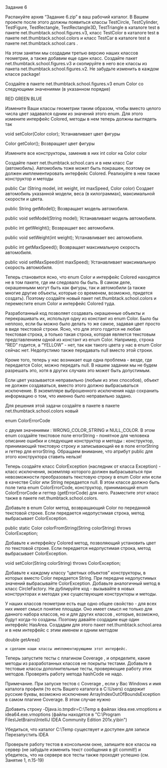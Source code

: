 Задание 6

Распакуйте архив “Задание 6.zip” в ваш рабочий каталог.  В Вашем проекте после этого должны появиться классы TestCircle,  TestCylinder,  TestFigure, TestRectangle, TestRectangle3D, TestTriangle  в каталоге test в пакете net.thumbtack.school.figures.v3, класс TestColor в каталоге test в пакете net.thumbtack.school.colors и класс TestCar  в каталоге test в пакете net.thumbtack.school.cars .

На этом занятии мы создадим третью версию наших классов геометрии, а также добавим еще один класс. 
Создайте пакет net.thumbtack.school.figures.v3 и скопируйте в него  все классы  из пакета net.thumbtack.school.figures.v2. Не забудьте изменить в каждом классе package!

Создайте в пакете net.thumbtack.school.figures.v3 enum Color со следующими значениями (в указанном порядке)

RED
GREEN
BLUE

Измените Ваши классы геометрии таким образом, чтобы вместо целого числа цвет задавался одним из значений этого enum. Для этого измените интерфейс Colored, методы в нем теперь должны выглядеть так

void setColor(Color color);
Устанавливает цвет фигуры

Color getColor();
Возвращает цвет фигуры

Измените все конструкторы, заменив в них int color на Color color

Создайте пакет net.thumbtack.school.cars и в нем класс Car (автомобиль). Автомобиль тоже может быть покрашен, поэтому он должен имплементировать интерфейс Colored. Реализуйте в нем также конструктор и методы

public Car (String model, int weight, int maxSpeed, Color color)
Создает автомобиль указанной модели, веса (в килограммах), максимальной скорости и цвета.  

public String getModel();
	Возвращает модель автомобиля.

public void setModel(String model);
	Устанавливает модель автомобиля.

public int getWeight();
	Возвращает вес автомобиля.

public void setWeight(int weight);
	Устанавливает вес автомобиля.

public int getMaxSpeed();
	Возвращает максимальную скорость автомобиля.

public void setMaxSpeed(int maxSpeed);
	Устанавливает максимальную скорость автомобиля.

Теперь становится ясно, что enum Color и интерфейс Colored находятся не в том пакете, где им следовало бы быть. В самом деле, окрашенными могут быть как фигуры, так и автомобили (а также многие другие объекты, которые со временем, возможно, придется создать). Поэтому создайте новый пакет net.thumbtack.school.colors и переместите enum Color и интерфейс Colored туда.

Разработанный код позволяет создавать окрашенные объекты и перекрашивать их, используя одну из констант из enum Color. Было бы неплохо, если бы можно было делать то же самое, задавая цвет просто в виде текстовой строки. Ясно, что для этого годится не любая текстовая строка, а только такая строка, которая является текстовым представлением одной из констант из enum Color. Например, строка “RED” годится, а “YELLOW” - нет, так как такого цвета у нас в enum Color сейчас нет.  Недопустимо также передавать null вместо этой строки.

Кроме того, теперь у нас возникает еще одна проблема - везде, где передается Color, можно передать null. В нашем задании мы не будем разрешать это, хотя в других случаях это может быть допустимым.

Если цвет указывается неправильно (любым из этих способов), объект не должен создаваться, вместо этого должно выбрасываться исключение. В экземпляре выброшенного исключения надо сохранить информацию о том, что именно было неправильно задано.

Для решения этой задачи создайте в пакете в пакете net.thumbtack.school.colors новый 

enum ColorErrorCode

с двумя значениями : WRONG_COLOR_STRING и NULL_COLOR.
В этом enum создайте текстовое поле errorString - понятное для человека описание ошибки  и следующие конструктор и методы : конструктор, принимающий текстовую строку и записывающий ее в поле errorString  и геттер для errorString. Обращаем внимание, что атрибут public для этого конструктора ставить нельзя!

Теперь создайте класс ColorException (наследник от класса Exception) - класс исключения, экземпляр которого должен выбрасываться при невозможности преобразовать текстовую строку в enum Color или если в качестве Color или String передается null. В этом классе должно быть поле типа enum ColorErrorCode, конструктор, принимающий enum ColorErrorCode и геттер (getErrorCode) для него. Разместите этот класс также в пакете net.thumbtack.school.colors.

Добавьте в enum Color метод, возвращающий Color по переданной текстовой строке. Если передается недопустимая строка, метод выбрасывает ColorException.

public static Color colorFromString(String colorString) throws ColorException;


Добавьте к интерфейсу Colored метод, позволяющий установить цвет по текстовой строке. Если передается недопустимая строка, метод выбрасывает ColorException.

void setColor(String colorString) throws ColorException;

Добавьте к каждому классу “цветных объектов” конструкторы, в которых вместо Color передается String. При передаче недопустимых значений выбрасывайте ColorException. Добавьте аналогичный метод в класс CircleFactory. Не дублируйте код - вызывайте в новых конструкторах и методах уже существующие конструкторы и методы. 

У наших классов геометрии есть еще одно общее свойство - для всех них имеет смысл понятие площади. Оно имеет смысл не только для данного набора классов, но и для других классов , которые, возможно, будут когда-то созданы. Поэтому давайте создадим еще один интерфейс HasArea. Создадим для этого пакет  net.thumbtack.school.area и в нем интерфейс с этим именем и одним методом

double getArea()

	и сделаем наши классы имплементирующими этот интерфейс.


Теперь запустите тесты с плагином Coverage , и определите, какие методы из разработанных классов не покрыты тестами. Добавьте в тестовые классы дополнительные тесты, проверяющие работу этих методов. Проверять работу метода hashCode не надо.

Примечание. При запуске тестов с Coverage , если у Вас Windows и имя каталога профиля (то есть Вашего каталога в C:\Users) содержит русские буквы, возможно исключение ArrayIndexOutOfBoundsException в самом плагине Coverage. В этом случае нужно 

Добавить строку
-Djava.io.tmpdir=C:\Temp 
в файлах idea.exe.vmoptions и idea64.exe.vmoptions (файлы находятся в "C:\Program Files\JetBrains\IntelliJ IDEA Community Edition 201x.y\bin"\)

Убедиться, что каталог C:\Temp существует и доступен для записи
Перезапустить IDEA


Проверьте работу тестов в консольном окне, запишите все классы на сервер (не забудьте изменить текст сообщения в git commit!) и убедитесь, что на сервере все тесты также проходят успешно (см. Занятие 1, п.15-19)



